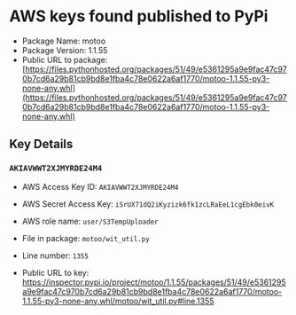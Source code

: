 # AWS keys found published to PyPi

* Package Name: motoo
* Package Version: 1.1.55
* Public URL to package: [https://files.pythonhosted.org/packages/51/49/e5361295a9e9fac47c970b7cd6a29b81cb9bd8e1fba4c78e0622a6af1770/motoo-1.1.55-py3-none-any.whl](https://files.pythonhosted.org/packages/51/49/e5361295a9e9fac47c970b7cd6a29b81cb9bd8e1fba4c78e0622a6af1770/motoo-1.1.55-py3-none-any.whl)

## Key Details

### `AKIAVWWT2XJMYRDE24M4`

* AWS Access Key ID: `AKIAVWWT2XJMYRDE24M4`
* AWS Secret Access Key: `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` 
* AWS role name: `user/S3TempUploader`
* File in package: `motoo/wit_util.py`
* Line number: `1355`

* Public URL to key: https://inspector.pypi.io/project/motoo/1.1.55/packages/51/49/e5361295a9e9fac47c970b7cd6a29b81cb9bd8e1fba4c78e0622a6af1770/motoo-1.1.55-py3-none-any.whl/motoo/wit_util.py#line.1355


